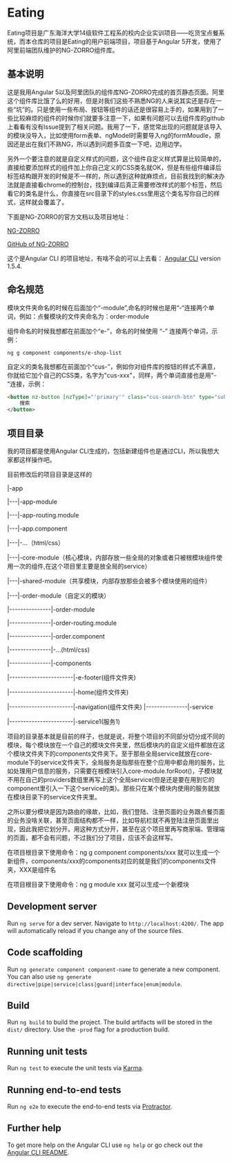 # Eating

Eating项目是广东海洋大学14级软件工程系的校内企业实训项目——吃货宝点餐系统，而本仓库的项目是Eating的用户前端项目，项目基于Angular 5开发，使用了阿里前端团队维护的NG-ZORRO组件库。

## 基本说明

这是我用Angular 5以及阿里团队的组件库NG-ZORRO完成的首页静态页面。阿里这个组件库比饿了么的好用，但是对我们这些不熟悉NG的人来说其实还是存在一些“坑”的。只是使用一些布局、按钮等组件的话还是很容易上手的，如果用到了一些比较麻烦的组件的时候你们就要多注意一下，如果有问题可以去组件库的github上看看有没有Issue提到了相关问题。我用了一下，感觉常出现的问题就是该导入的模块没导入，比如使用form表单、ngModel时需要导入ng的formMoudle，原因还是出在我们不熟NG，所以遇到问题多百度一下吧，边用边学。

另外一个要注意的就是自定义样式的问题，这个组件自定义样式算是比较简单的，直接给要添加样式的组件加上你自己定义的CSS类名就OK，但是有些组件编译后标签结构跟开发的时候是不一样的，所以遇到这种就麻烦点，目前我找到的解决办法就是直接看chrome的控制台，找到编译后真正需要修改样式的那个标签，然后看它的类名是什么，你直接在src目录下的styles.css里用这个类名写你自己的样式，这样就会覆盖了。

下面是NG-ZORRO的官方文档以及项目地址：

[NG-ZORRO](https://ng.ant.design/#/docs/angular/introduce)

[GitHub of NG-ZORRO](https://github.com/NG-ZORRO/ng-zorro-antd)

这个是Angular CLI 的项目地址，有啥不会的可以上去看： [Angular CLI](https://github.com/angular/angular-cli) version 1.5.4.

## 命名规范

模块文件夹命名的时候在后面加个“-module”,命名的时候也是用“-“连接两个单词，例如：点餐模块的文件夹命名为：order-module

组件命名的时候我想都在前面加个“e-”，命名的时候使用 “-” 连接两个单词，示例：

`ng g component components/e-shop-list`

自定义的类名我想都在前面加个“cus-”，例如你对组件库的按钮的样式不满意，你就给它加个自己的CSS类，名字为"cus-xxx"，同样，两个单词直接也是用"-"连接，示例：

```html
<button nz-button [nzType]="'primary'" class="cus-search-btn" type="submit">
    搜索
</button>
```

## 项目目录

我的项目都是使用Angular CLI生成的，包括新建组件也是通过CLI，所以我想大家都这样操作吧。

目前修改后的项目目录是这样的

|-app

|---|-app-module

|---|-app-routing.module

|---|-app.component

|---|-...（html/css）

|---|-core-module（核心模块，内部存放一些全局的对象或者只被根模块组件使用一次的组件,在这个项目里主要是放全局的service）

|---|-shared-module（共享模块，内部存放那些会被多个模块使用的组件）

|---|-order-module（自定义的模块）

|---------------|-order-module

|---------------|-order-routing.module

|---------------|-order.component

|---------------|-...(html/css)

|---------------|-components

|-----------------------|-e-footer(组件文件夹)

|-----------------------|-home(组件文件夹)

|-----------------------|-navigation(组件文件夹)
|---------------|-service

|-----------------------|-service1(服务1)


项目的目录基本就是目前的样子，也就是说，将整个项目的不同部分切分成不同的模块，每个模块放在一个自己的模块文件夹里，然后模块内的自定义组件都放在这个模块文件夹下的components文件夹下。至于那些全局service就放在core-module下的service文件夹下，全局服务是指那些在整个应用中都会用的服务，比如处理用户信息的服务，只需要在根模块引入core-module.forRoot()，子模块就不用在自己的providers数组里再写上这个全局service(但是还是要在用到它的component里引入一下这个service的类)。那些只在某个模块内使用的服务就放在模块目录下的service文件夹里。

之所以要分模块是因为路由的缘故，比如，我们登陆、注册页面的业务跟点餐页面的业务没啥关联，甚至页面结构都不一样，比如导航栏就不再登陆注册页面里出现，因此我把它划分开。用这种方式分开，甚至在这个项目里再写商家端、管理端的页面，都不会有问题，不过我们分了项目，应该不会这样写。

在项目根目录下使用命令：ng g component components/xxx 就可以生成一个新组件，components/xxx的components对应的就是我们的components文件夹，XXX是组件名

在项目根目录下使用命令：ng g module xxx 就可以生成一个新模块

## Development server

Run `ng serve` for a dev server. Navigate to `http://localhost:4200/`. The app will automatically reload if you change any of the source files.

## Code scaffolding

Run `ng generate component component-name` to generate a new component. You can also use `ng generate directive|pipe|service|class|guard|interface|enum|module`.

## Build

Run `ng build` to build the project. The build artifacts will be stored in the `dist/` directory. Use the `-prod` flag for a production build.

## Running unit tests

Run `ng test` to execute the unit tests via [Karma](https://karma-runner.github.io).

## Running end-to-end tests

Run `ng e2e` to execute the end-to-end tests via [Protractor](http://www.protractortest.org/).

## Further help

To get more help on the Angular CLI use `ng help` or go check out the [Angular CLI README](https://github.com/angular/angular-cli/blob/master/README.md).
